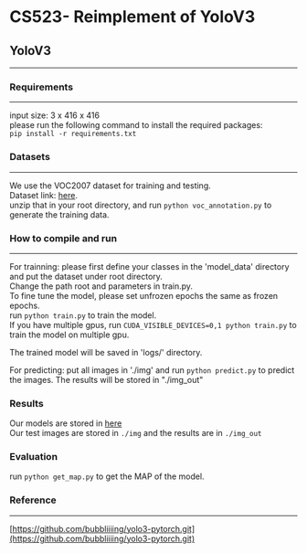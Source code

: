 # CS523- Reimplement of YoloV3

## YoloV3
---------------------------------------------------------------------------

### Requirements
---------------------------------------------------------------------------
input size: 3 x 416 x 416  
please run the following command to install the required packages:  
`pip install -r requirements.txt`  
### Datasets
---------------------------------------------------------------------------
We use the VOC2007 dataset for training and testing.  
Dataset link: [here](https://drive.google.com/file/d/1Q5__3aoS56xpg00HGpck0_6o_jL78km8/view?usp=share_link).  
unzip that in your root directory, and run `python voc_annotation.py` to generate the training data.

### How to compile and run
---------------------------------------------------------------------------
For trainning: please first define your classes in the 'model_data' directory and put the dataset under root directory.    
Change the path root and parameters in train.py.  
To fine tune the model, please set unfrozen epochs the same as frozen epochs.  
run `python train.py` to train the model.  
If you have multiple gpus, run `CUDA_VISIBLE_DEVICES=0,1 python train.py` to train the model on multiple gpu.  

The trained model will be saved in 'logs/' directory.  

For predicting: put all images in './img' and run `python predict.py` to predict the images. The results will be stored in "./img_out"  

### Results
Our models are stored in [here](https://drive.google.com/drive/folders/1WpumbrfeFMq6nxAoVmso9xDcwyGo38W2?usp=share_link)  
Our test images are stored in `./img` and the results are in `./img_out`  

### Evaluation
run `python get_map.py` to get the MAP of the model.



### Reference
---------------------------------------------------------------------------
[https://github.com/bubbliiiing/yolo3-pytorch.git](https://github.com/bubbliiiing/yolo3-pytorch.git)